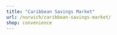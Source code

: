 ```yaml
---
title: "Caribbean Savings Market"
url: /norwich/caribbean-savings-market/
shop: convenience
---
```

